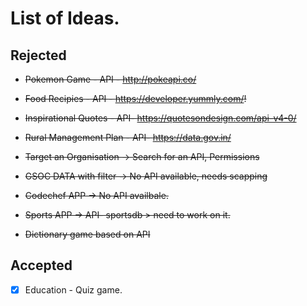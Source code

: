 # List of Ideas.
## Rejected
- <strike>Pokemon Game - API  - http://pokeapi.co/</strike>

-  <strike>Food Recipies - API - https://developer.yummly.com/! </strike>

- <strike> Inspirational Quotes - API- https://quotesondesign.com/api-v4-0/ </strike>

-  <strike>Rural Management Plan - API- https://data.gov.in/ </strike>

-  <strike>Target an Organisation -> Search for an API, Permissions </strike>

-  <strike>GSOC DATA with filter -> No API available, needs scapping </strike>

-  <strike>Codechef APP -> No API availbale. </strike>

- <strike> Sports APP -> API- sportsdb > need to work on it. </strike>

-  <strike> Dictionary game based on API </strike>

## Accepted
- [X] Education - Quiz game. 

